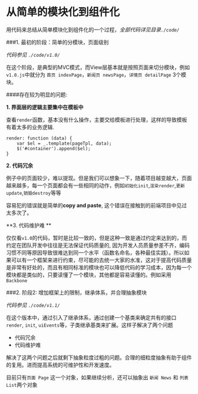 从简单的模块化到组件化
=======================


用代码来总结从简单模块化到组件化的一个过程，*全部代码详见目录`./code/`*

###1. 最初的阶段：简单的分模块，页面级别

*代码参见 `./code/v1.0/`*

在这个阶段，是典型的MVC模式，而View层基本就是按照页面来切分模块，例如`v1.0.js`中就分为 `首页 indexPage`，`新闻页 newsPage`，`详情页 detailPage` 3个模块。

####存在较为明显的问题:

**1. 界面层的逻辑主要集中在模板中**

查看`render`函数，基本没有什么操作，主要交给模板进行处理，这样的导致模板有着太多的业务逻辑.
```
render: function (data) {
    var $el = _.template(pageTpl, data);
    $('#container').append($el);
}
```

**2. 代码冗余**

例子中的页面较少，难以提现。但是我们可以想象一下，随着项目越变越大，页面越来越多，每一个页面都会有一些相同的动作，例如`初始化init`,`渲染render`,`更新update`,`销毁destroy`等等

容易犯的错误就是简单的**copy and paste**, 这个错误在接触到的前端项目中见过太多次了。

**3. 代码维护难 **

仅仅看`v1.0`的代码，暂时是比较一致的，但是这种一致是通过约定来达到的，而约定在团队开发中往往是无法保证代码质量的, 因为开发人员质量参差不齐，编码习惯不同等原因导致很难达到同一个水平（函数名命名，各种最佳实践）。所以如果可以有一个框架来进行约束，尽可能的去统一大家的水准，这对于提高代码质量是非常有好处的，而且有相同标准的模块也可以降低代码的学习成本，因为每一个模块都是类似的，只要读懂了一个模块，其他都是容易读懂的。例如采用`Backbone`



###2. 阶段2: 增加框架上的限制，继承体系，并合理抽象模块

*代码参见 `./code/v1.1/`*

在这个版本中，通过引入了继承体系，通过创建一个基类来确定共有的接口`render`, `init`, `uiEvents`等，子类继承基类来扩展。这样子解决了两个问题
- 代码冗余
- 代码维护难

解决了这两个问题之后就剩下抽象粒度过粗的问题。合理的细粒度抽象有助于组件的复用。进而提高系统的可维护性和开发速度。

目前只有`页面 Page` 这一个对象，如果继续分析，还可以抽象出 `新闻 News` 和 `列表 List`两个对象



